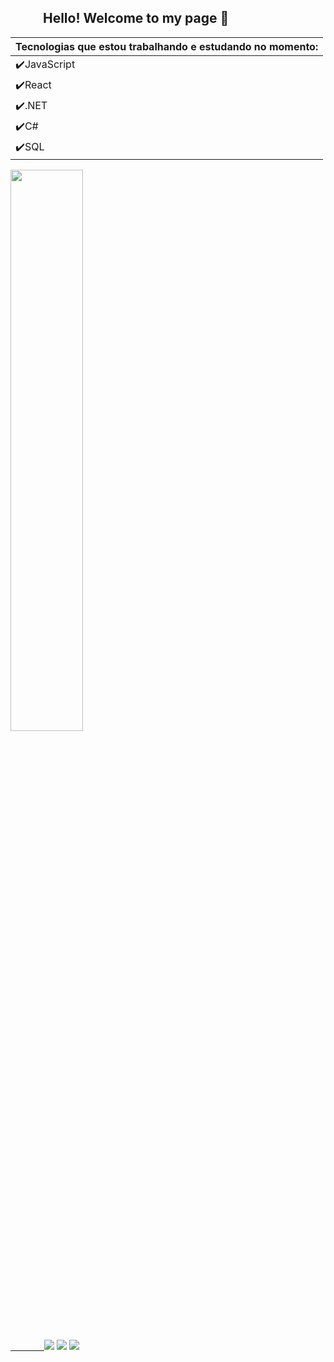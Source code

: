 ## &emsp; &emsp; Hello! Welcome to my page 👋


  | Tecnologias que estou trabalhando e estudando no momento: |
  | ------------- |
  | ✔️JavaScript |
  | ✔️React  |
  |✔️.NET |
  |✔️C# |
  |✔️SQL |
  
<a href="https://github.com/BrenoCarneiro">
<img width="48%em" src="https://brenocarneiro-stats.vercel.app/api/top-langs/?username=BrenoCarneiro&layout=compact&theme=transparent"/>


<div align="left">
&emsp; &emsp; &emsp; <a href="https://twitter.com/brenofssc" target="_blank"><img src="https://img.shields.io/badge/Twitter-1DA1F2?style=for-the-badge&logo=twitter&logoColor=white" target="_blank"></a>
  <a href="https://t.me/BrenoCarneiro" target="_blank"><img src="https://img.shields.io/badge/-Telegram-229ED9?style=for-the-badge&logo=telegram&logoColor=white" target="_blank"></a>
  <a href="https://www.linkedin.com/in/brenofssc/" target="_blank"><img src="https://img.shields.io/badge/-LinkedIn-%230077B5?style=for-the-badge&logo=linkedin&logoColor=white" target="_blank"></a>  
</div>
